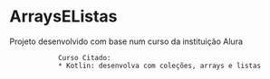 # ArraysEListas

Projeto desenvolvido com base num curso da instituição Alura


                Curso Citado:
                * Kotlin: desenvolva com coleções, arrays e listas
